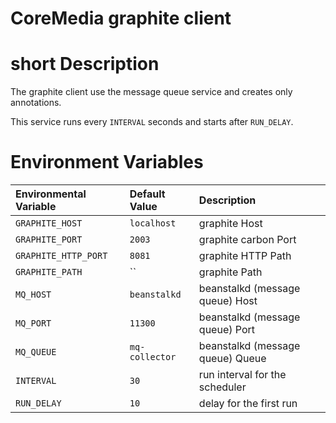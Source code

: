 
CoreMedia graphite client
========================

# short Description

The graphite client use the message queue service and creates only annotations.

This service runs every `INTERVAL` seconds and starts after `RUN_DELAY`.


# Environment Variables

| Environmental Variable             | Default Value        | Description                            |
| :--------------------------------  | :-------------       | :-----------                           |
| `GRAPHITE_HOST`                    | `localhost`          | graphite Host                          |
| `GRAPHITE_PORT`                    | `2003`               | graphite carbon Port                   |
| `GRAPHITE_HTTP_PORT`               | `8081`               | graphite HTTP Path                     |
| `GRAPHITE_PATH`                    | ``                   | graphite Path                          |
| `MQ_HOST`                          | `beanstalkd`         | beanstalkd (message queue) Host        |
| `MQ_PORT`                          | `11300`              | beanstalkd (message queue) Port        |
| `MQ_QUEUE`                         | `mq-collector`       | beanstalkd (message queue) Queue       |
| `INTERVAL`                         | `30`                 | run interval for the scheduler         |
| `RUN_DELAY`                        | `10`                 | delay for the first run                |

